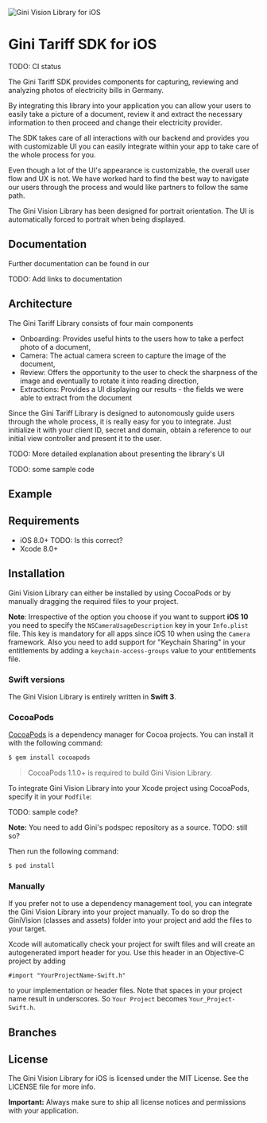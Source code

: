 ![Gini Vision Library for iOS](https://www.gini.net/assets/GiniVision_Logo.png)

# Gini Tariff SDK for iOS

TODO: CI status

The Gini Tariff SDK provides components for capturing, reviewing and analyzing photos of electricity bills in Germany.

By integrating this library into your application you can allow your users to easily take a picture of a document, review it and extract the necessary information to then proceed and change their electricity provider.

The SDK takes care of all interactions with our backend and provides you with customizable UI you can easily integrate within your app to take care of the whole process for you.

Even though a lot of the UI's appearance is customizable, the overall user flow and UX is not. We have worked hard to find the best way to navigate our users through the process and would like partners to follow the same path.

The Gini Vision Library has been designed for portrait orientation. The UI is automatically forced to portrait when being displayed.

## Documentation

Further documentation can be found in our

TODO: Add links to documentation

## Architecture

The Gini Tariff Library consists of four main components

* Onboarding: Provides useful hints to the users how to take a perfect photo of a document,
* Camera: The actual camera screen to capture the image of the document,
* Review: Offers the opportunity to the user to check the sharpness of the image and eventually to rotate it into reading direction,
* Extractions: Provides a UI displaying our results - the fields we were able to extract from the document

Since the Gini Tariff Library is designed to autonomously guide users through the whole process, it is really easy for you to integrate. Just initialize it with your client ID, secret and domain, obtain a reference to our initial view controller and present it to the user.

TODO: More detailed explanation about presenting the library's UI

TODO: some sample code

## Example

## Requirements

- iOS 8.0+    TODO: Is this correct?
- Xcode 8.0+

## Installation

Gini Vision Library can either be installed by using CocoaPods or by manually dragging the required files to your project.

**Note**: Irrespective of the option you choose if you want to support **iOS 10** you need to specify the `NSCameraUsageDescription` key in your `Info.plist` file. This key is mandatory for all apps since iOS 10 when using the `Camera` framework. Also you need to add support for "Keychain Sharing" in your entitlements by adding a `keychain-access-groups` value to your entitlements file.

### Swift versions

The Gini Vision Library is entirely written in **Swift 3**.

### CocoaPods

[CocoaPods](http://cocoapods.org) is a dependency manager for Cocoa projects. You can install it with the following command:

```bash
$ gem install cocoapods
```

> CocoaPods 1.1.0+ is required to build Gini Vision Library.


To integrate Gini Vision Library into your Xcode project using CocoaPods, specify it in your `Podfile`:

TODO: sample code?

**Note:** You need to add Gini's podspec repository as a source.
TODO: still so?

Then run the following command:

```bash
$ pod install
```

### Manually

If you prefer not to use a dependency management tool, you can integrate the Gini Vision Library into your project manually.
To do so drop the GiniVision (classes and assets) folder into your project and add the files to your target.

Xcode will automatically check your project for swift files and will create an autogenerated import header for you.
Use this header in an Objective-C project by adding

```Obj-C
#import "YourProjectName-Swift.h"
```

to your implementation or header files. Note that spaces in your project name result in underscores. So `Your Project` becomes `Your_Project-Swift.h`.

## Branches

## License

The Gini Vision Library for iOS is licensed under the MIT License. See the LICENSE file for more info.

**Important:** Always make sure to ship all license notices and permissions with your application.

